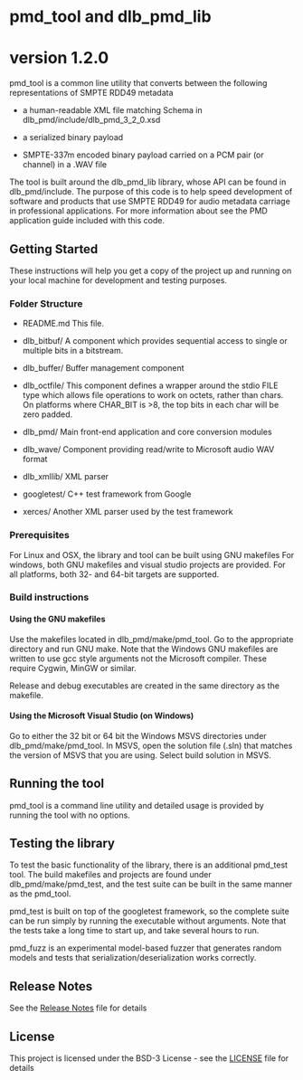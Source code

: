 # pmd_tool and dlb_pmd_lib
# version 1.2.0

pmd_tool is a common line utility that converts between
the following representations of SMPTE RDD49 metadata

 - a human-readable XML file matching Schema in
   dlb_pmd/include/dlb_pmd_3_2_0.xsd

 - a serialized binary payload

 - SMPTE-337m encoded binary payload carried on a PCM pair (or
   channel) in a .WAV file

The tool is built around the dlb_pmd_lib library, whose API can be
found in dlb_pmd/include. The purpose of this code is to help speed
development of software and products that use SMPTE RDD49 for audio
metadata carriage in professional applications. For more information
about see the PMD application guide included with this code.

## Getting Started

These instructions will help you get a copy of the project up and
running on your local machine for development and testing purposes.

### Folder Structure

- README.md         This file.

- dlb_bitbuf/       A component which provides sequential access
                    to single or multiple bits in a bitstream.

- dlb_buffer/       Buffer management component

- dlb_octfile/      This component defines a wrapper around the
                    stdio FILE type which allows file operations
                    to work on octets, rather than chars.
                    On platforms where CHAR_BIT is >8, the top
                    bits in each char will be zero padded.

- dlb_pmd/          Main front-end application and core conversion
                    modules

- dlb_wave/         Component providing read/write to Microsoft
                    audio WAV format

- dlb_xmllib/       XML parser

- googletest/       C++ test framework from Google

- xerces/    	    Another XML parser used by the test framework


### Prerequisites

For Linux and OSX, the library and tool can be built using GNU
makefiles For windows, both GNU makefiles and visual studio projects
are provided. For all platforms, both 32- and 64-bit targets are
supported.

### Build instructions

#### Using the GNU makefiles

Use the makefiles located in dlb_pmd/make/pmd_tool. Go to the
appropriate directory and run GNU make. Note that the Windows GNU
makefiles are written to use gcc style arguments not the Microsoft
compiler. These require Cygwin, MinGW or similar.

Release and debug executables are created in the same directory as the
makefile.

#### Using the Microsoft Visual Studio (on Windows)

Go to either the 32 bit or 64 bit the Windows MSVS directories under
dlb_pmd/make/pmd_tool. In MSVS, open the solution file (.sln) that
matches the version of MSVS that you are using. Select build solution
in MSVS.

## Running the tool

pmd_tool is a command line utility and detailed usage is provided by
running the tool with no options.

## Testing the library

To test the basic functionality of the library, there is an additional
pmd_test tool. The build makefiles and projects are found under
dlb_pmd/make/pmd_test, and the test suite can be built in the same
manner as the pmd_tool.

pmd_test is built on top of the googletest framework, so the complete
suite can be run simply by running the executable without arguments.
Note that the tests take a long time to start up, and take several
hours to run.

pmd_fuzz is an experimental model-based fuzzer that generates random
models and tests that serialization/deserialization works correctly.


## Release Notes

See the [Release Notes](ReleaseNotes.md) file for details

## License

This project is licensed under the BSD-3 License - see the
[LICENSE](LICENSE) file for details

